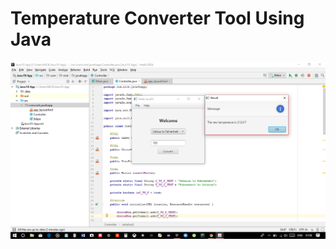 # Temperature Converter Tool Using Java
![](Temperature%20Converter/javafxapp/Screenshot%20(65).png)


